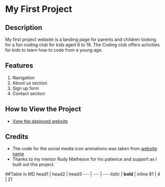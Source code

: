 # My First Project

## Description
My first project website is a landing page for parents and children looking for a fun coding club for kids aged 8 to 18. The Coding club offers activities for kids to learn how to code from a young age.

## Features
1. Navigation
2. About us section
3. Sign up form
4. Contact section

## How to View the Project
- [View the deployed website](https://Tal-81.github.io/my-first-project/)

## Credits
- The code for the social media icon animations was taken from [website name](https://Tal-81.github.io/my-first-project/)
- Thanks to my mentor Rudy Matheson for his patience and support as I built out this project.

##Table in MD
head1 | head2 | head3
--- | --- | ---
*italic* | **bold** | inline
81 | 4 | 21 
